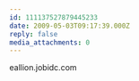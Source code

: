 ```yaml
---
id: 111137527879445233
date: 2009-05-03T09:17:39.000Z
reply: false
media_attachments: 0
---
```


eallion.jobidc.com

